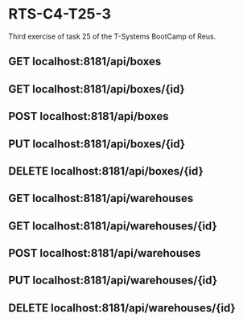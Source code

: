 # RTS-C4-T25-3
Third exercise of task 25 of the T-Systems BootCamp of Reus.

## GET localhost:8181/api/boxes
## GET localhost:8181/api/boxes/{id}
## POST localhost:8181/api/boxes
## PUT localhost:8181/api/boxes/{id}
## DELETE localhost:8181/api/boxes/{id}


## GET localhost:8181/api/warehouses
## GET localhost:8181/api/warehouses/{id}
## POST localhost:8181/api/warehouses
## PUT localhost:8181/api/warehouses/{id}
## DELETE localhost:8181/api/warehouses/{id}
